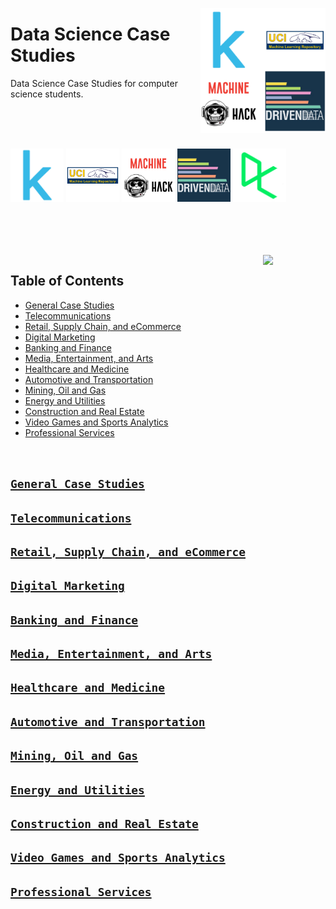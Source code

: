 <img align="right" width="200" src="/logos/data-science-case-studies.jpg"></img>

# Data Science Case Studies
Data Science Case Studies for computer science students.

<br><br><br>

<img width="85" src="/logos/kaggle.jpg"></img>
<img width="85" src="/logos/uci-machine-learning.jpg"></img>
<img width="85" src="/logos/machinehack.jpg"></img>
<img width="85" src="/logos/drivendata.jpg"></img>
<img width="85" src="/logos/datacamp.jpg"></img>
<br><br><br><br>

<br>
<img align="right" width="100" src="https://github.com/cs-MohamedAyman/cs-MohamedAyman/blob/main/repos-icons/agenda.jpg">

## Table of Contents
  * [General Case Studies](#general-case-studies)
  * [Telecommunications](#telecommunications)
  * [Retail, Supply Chain, and eCommerce](#retail-supply-chain-and-ecommerce)
  * [Digital Marketing](#digital-marketing)
  * [Banking and Finance](#banking-and-finance)
  * [Media, Entertainment, and Arts](#media-entertainment-and-arts)
  * [Healthcare and Medicine](#healthcare-and-medicine)
  * [Automotive and Transportation](#automotive-and-transportation)
  * [Mining, Oil and Gas](#mining-oil-and-gas)
  * [Energy and Utilities](#energy-and-utilities)
  * [Construction and Real Estate](#construction-and-real-estate)
  * [Video Games and Sports Analytics](#video-games-and-sports-analytics)
  * [Professional Services](#professional-services)

<br>

## [`General Case Studies`](/General-Case-Studies/README.md)


## [`Telecommunications`](/Telecommunications/README.md)


## [`Retail, Supply Chain, and eCommerce`](/Retail-SupplyChain-eCommerce/README.md)


## [`Digital Marketing`](/Digital-Marketing/README.md)


## [`Banking and Finance`](/Banking-Finance/README.md)


## [`Media, Entertainment, and Arts`](/Media-Entertainment-Arts/README.md)


## [`Healthcare and Medicine`](/Healthcare-Medicine/README.md)


## [`Automotive and Transportation`](/Automotive-Transportation/README.md)


## [`Mining, Oil and Gas`](/Mining-Oil-Gas/README.md)


## [`Energy and Utilities`](/Energy-Utilities/README.md)


## [`Construction and Real Estate`](/Construction-RealEstate/README.md)


## [`Video Games and Sports Analytics`](/Video-Games-Sports-Analytics/README.md)


## [`Professional Services`](/Professional-Services/README.md)


